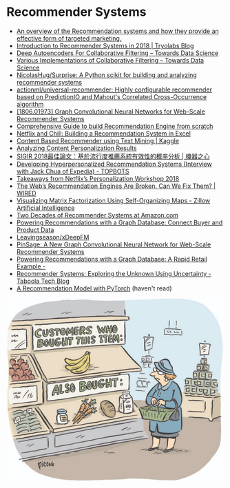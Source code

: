 # Recommender Systems

* [An overview of the Recommendation systems and how they provide an effective form of targeted marketing.](https://towardsdatascience.com/the-remarkable-world-of-recommender-systems-bff4b9cbe6a7?mkt_tok=eyJpIjoiT0dNMU5HVTVOemczT0dGaSIsInQiOiJ2T0huQWo1dE9Sa2hwV1h6QkV0VzNPRUtlZmh2N3Fmalk2QnJqNkZnOXBVYVVsQ21yY2l0SE04a1A2TjlqaTdlSXhsaGdrY3FpZEg2N0NobzA4QlFaZE1xKzg0UHpSNUQ0b2xEMEoxM0lJTUl6dk5pU0RRQjRhSkpmS2NYR2xmKyJ9)
* [Introduction to Recommender Systems in 2018 \| Tryolabs Blog](https://tryolabs.com/blog/introduction-to-recommender-systems/)
* [Deep Autoencoders For Collaborative Filtering – Towards Data Science](https://towardsdatascience.com/deep-autoencoders-for-collaborative-filtering-6cf8d25bbf1d)
* [Various Implementations of Collaborative Filtering – Towards Data Science](https://towardsdatascience.com/various-implementations-of-collaborative-filtering-100385c6dfe0)
* [NicolasHug/Surprise: A Python scikit for building and analyzing recommender systems](https://github.com/NicolasHug/Surprise)
* [actionml/universal-recommender: Highly configurable recommender based on PredictionIO and Mahout's Correlated Cross-Occurrence algorithm](https://github.com/actionml/universal-recommender)
* [\[1806.01973\] Graph Convolutional Neural Networks for Web-Scale Recommender Systems](https://arxiv.org/abs/1806.01973)
* [Comprehensive Guide to build Recommendation Engine from scratch](https://www.analyticsvidhya.com/blog/2018/06/comprehensive-guide-recommendation-engine-python/)
* [Netflix and Chill: Building a Recommendation System in Excel](https://towardsdatascience.com/netflix-and-chill-building-a-recommendation-system-in-excel-c69b33c914f4)
* [Content Based Recommender using Text Mining \| Kaggle](https://www.kaggle.com/ashish95arora/content-based-recommender-using-text-mining)
* [Analyzing Content Personalization Results](https://iotechnologies.com/blog/analyzing-personalization-results)
* [SIGIR 2018最佳論文：基於流行度推薦系統有效性的概率分析 \| 機器之心](https://www.jiqizhixin.com/articles/2018-07-12-16)
* [Developing Hyperpersonalized Recommendation Systems \(Interview with Jack Chua of Expedia\) - TOPBOTS](https://www.topbots.com/developing-hyperpersonalized-recommendation-systems-interview-jack-chua-expedia/)
* [Takeaways from Netflix’s Personalization Workshop 2018](https://medium.com/rtl-tech/my-takeaways-from-netflixs-personalization-workshop-2018-f564a19437b6)
* [The Web’s Recommendation Engines Are Broken. Can We Fix Them? \| WIRED](https://www.wired.com/story/creating-ethical-recommendation-engines/)
* [Visualizing Matrix Factorization Using Self-Organizing Maps - Zillow Artificial Intelligence](https://www.zillow.com/data-science/visualizing-matrix-factorization/)
* [Two Decades of Recommender Systems at Amazon.com](https://www.computer.org/csdl/mags/ic/2017/03/mic2017030012.html)
* [Powering Recommendations with a Graph Database: Connect Buyer and Product Data](https://neo4j.com/blog/powering-recommendations-graph-database-connect-buyer-product-data/)
* [Leavingseason/xDeepFM](https://github.com/Leavingseason/xDeepFM)
* [PinSage: A New Graph Convolutional Neural Network for Web-Scale Recommender Systems](https://medium.com/@Pinterest_Engineering/pinsage-a-new-graph-convolutional-neural-network-for-web-scale-recommender-systems-88795a107f48)
* [Powering Recommendations with a Graph Database: A Rapid Retail Example -](https://neo4j.com/blog/powering-recommendations-graph-database-rapid-retail-example/)
* [Recommender Systems: Exploring the Unknown Using Uncertainty - Taboola Tech Blog](https://engineering.taboola.com/recommender-systems-exploring-the-unknown-using-uncertainty/)
* [A Recommendation Model with PyTorch](http://matatat.org/probability-matrix-factorization.html) \(haven't read\)



![](../.gitbook/assets/image%20%2836%29.png)

